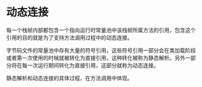 # 动态连接

每一个栈帧内部都包含一个指向运行时常量池中该栈帧所属方法的引用，包含这个引用的目的就是为了支持方法调用过程中的动态连接。

字节码文件的常量池中存有大量的符号引用，这些符号引用一部分会在类加载阶段或者第一次使用的时候就被转化为直接引用，这种转化被称为静态解析。另外一部分将在每一次运行期间转化为直接引用，这部分就称为动态连接。

静态解析和动态连接的具体过程，在方法调用中体现。
